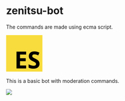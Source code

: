 # zenitsu-bot
The commands are made using ecma script.

<img src="images/es.png" width="100">

This is a basic bot with moderation commands. 

<img src="images/zen.png" width="100">
